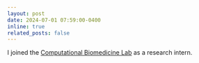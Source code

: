 ```yaml
---
layout: post
date: 2024-07-01 07:59:00-0400
inline: true
related_posts: false
---
```


I joined the [Computational Biomedicine Lab](https://hoonbiolab.github.io) as a research intern.
